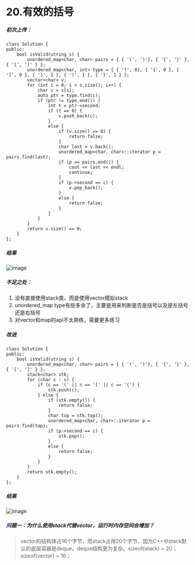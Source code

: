 # 20.有效的括号

##### 初次上传：

```
class Solution {
public:
    bool isValid(string s) {
        unordered_map<char, char> pairs = { { '(', ')'}, { '{', '}' }, { '[', ']' } };
        unordered_map<char, int> type = { { '(', 0}, { '{', 0 }, { '[', 0 }, { ']', 1 }, { ')', 1 }, { '}', 1 } };
        vector<char> v;
        for (int i = 0; i < s.size(); i++) {
            char c = s[i];
            auto ptr = type.find(c);
            if (ptr != type.end()) {
                int t = ptr->second;
                if (t == 0) {
                    v.push_back(c);
                }
                else {
                    if (v.size() == 0) {
                        return false;
                    }
                    char last = v.back();
                    unordered_map<char, char>::iterator p = pairs.find(last);
                    if (p == pairs.end()) {
                        cout << last << endl;
                        continue;
                    }
                    if (p->second == c) {
                        v.pop_back();
                    }
                    else {
                        return false;
                    }
                }
            }
        }
        return v.size() == 0;
    }
};
```
##### 结果
![image](https://github.com/user-attachments/assets/dae3f141-6e79-4576-8286-c5af4df239ba)

##### 不足之处：
1. 没有直接使用stack类，而是使用vector模拟stack
2. unordered_map type有些多余了，主要是用来判断是否是括号以及是左括号还是右括号
3. 对vector和map的api不太熟练，需要更多练习

##### 改进
```
class Solution {
public:
    bool isValid(string s) {
        unordered_map<char, char> pairs = { { '(', ')'}, { '{', '}' }, { '[', ']' } };
        stack<char> stk;
        for (char c : s) {
            if (c == '(' || c == '[' || c == '{') {
                stk.push(c);
            } else {
                if (stk.empty()) {
                    return false;
                }
                char top = stk.top();
                unordered_map<char, char>::iterator p = pairs.find(top);
                if (p->second == c) {
                    stk.pop();
                }
                else {
                    return false;
                }
            }
        }
        return stk.empty();
    }
};
```
##### 结果

![image](https://github.com/user-attachments/assets/3e4a5828-1ecd-429e-ad01-c94a6a0f1604)


##### 问题一：为什么使用stack代替vector，运行时内存空间会增加？

> vector的结构体占16个字节，而stack占用20个字节，因为C++中stack默认的底层容器是deque，deque结构更为复杂。sizeof(stack<char>) = 20； sizeof(vector<char>) = 16；



